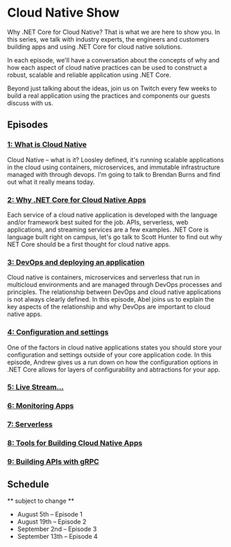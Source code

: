 # Cloud Native Show

Why .NET Core for Cloud Native? That is what we are here to show you. In this series, we talk with industry experts, the engineers and customers building apps and using .NET Core for cloud native solutions.

In each episode, we'll have a conversation about the concepts of why and how each aspect of cloud native practices can be used to construct a robust, scalable and reliable application using .NET Core.

Beyond just talking about the ideas, join us on Twitch every few weeks to build a real application using the practices and components our guests discuss with us.

## Episodes

### [1: What is Cloud Native](./episodes/episode1.md)

Cloud Native – what is it? Loosley defined, it's running scalable applications in the cloud using containers, microservices, and immutable infrastructure managed with through devops. I'm going to talk to Brendan Burns and find out what it really means today.

### [2: Why .NET Core for Cloud Native Apps](./episodes/episode2.md)

Each service of a cloud native application is developed with the language and/or framework best suited for the job. APIs, serverless, web applications, and streaming services are a few examples. .NET Core is language built right on campus, let's go talk to Scott Hunter to find out why NET Core should be a first thought for cloud native apps.

### [3: DevOps and deploying an application](./episodes/episode3.md)

Cloud native is containers, microservices and serverless that run in multicloud environments and are managed through DevOps processes and principles. The relationship between DevOps and cloud native applications is not always clearly defined. In this episode, Abel joins us to explain the key aspects of the relationship and why DevOps are important to cloud native apps.

### [4: Configuration and settings](./episodes/episode4.md)

One of the factors in cloud native applications states you should store your configuration and settings outside of your core application code. In this episode, Andrew gives us a run down on how the configuration options in .NET Core allows for layers of configurability and abtractions for your app.

### [5: Live Stream...](./episodes/episode5.md)

### [6: Monitoring Apps](./episodes/episode6.md)

### [7: Serverless](./episodes/episode7.md)

### [8: Tools for Building Cloud Native Apps](./episodes/episode8.md)

### [9: Building APIs with gRPC](./episodes/episode9.md)

## Schedule

** subject to change **

- August 5th – Episode 1
- August 19th – Episode 2
- September 2nd – Episode 3
- September 13th – Episode 4
